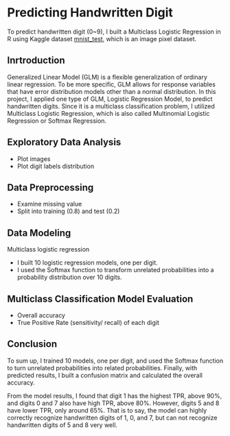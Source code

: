 # Predicting Handwritten Digit
To predict handwritten digit (0~9), I built a Multiclass Logistic Regression in R using Kaggle dataset [mnist_test](https://www.kaggle.com/oddrationale/mnist-in-csv), which is an image pixel dataset.
## Inrtroduction
Generalized Linear Model (GLM) is a flexible generalization of ordinary linear regression. To be more specific, GLM allows for response variables that have error distribution models other than a normal distribution. In this project, I applied one type of GLM, Logistic Regression Model, to predict handwritten digits. Since it is a multiclass classification problem, I utilized Multiclass Logistic Regression, which is also called Multinomial Logistic Regression or Softmax Regression.
## Exploratory Data Analysis
   - Plot images
   - Plot digit labels distribution
## Data Preprocessing
   - Examine missing value
   - Split into training (0.8) and test (0.2)
## Data Modeling
Multiclass logistic regression
   - I built 10 logistic regression models, one per digit.
   - I used the Softmax function to transform unrelated probabilities into a probability distribution over 10 digits.
## Multiclass Classification Model Evaluation
   - Overall accuracy
   - True Positive Rate (sensitivity/ recall) of each digit
## Conclusion
To sum up, I trained 10 models, one per digit, and used the Softmax function to turn unrelated probabilities into related probabilities. Finally, with predicted results, I built a confusion matrix and calculated the overall accuracy. 



From the model results, I found that digit 1 has the highest TPR, above 90%, and digits 0 and 7 also have high TPR, above 80%. However, digits 5 and 8 have lower TPR, only around 65%. That is to say, the model can highly correctly recognize handwritten digits of 1, 0, and 7, but can not recognize handwritten digits of 5 and 8 very well.
